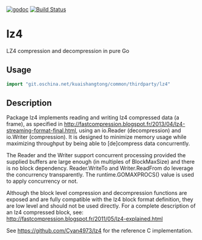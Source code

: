 [![godoc](https://godoc.org/git.oschina.net/kuaishangtong/common/thirdparty/lz4?status.png)](https://godoc.org/git.oschina.net/kuaishangtong/common/thirdparty/lz4)
[![Build Status](https://travis-ci.org/pierrec/lz4.svg?branch=master)](https://travis-ci.org/pierrec/lz4)

# lz4
LZ4 compression and decompression in pure Go

## Usage

```go
import "git.oschina.net/kuaishangtong/common/thirdparty/lz4"
```

## Description

Package lz4 implements reading and writing lz4 compressed data (a frame),
as specified in http://fastcompression.blogspot.fr/2013/04/lz4-streaming-format-final.html,
using an io.Reader (decompression) and io.Writer (compression).
It is designed to minimize memory usage while maximizing throughput by being able to
[de]compress data concurrently.

The Reader and the Writer support concurrent processing provided the supplied buffers are
large enough (in multiples of BlockMaxSize) and there is no block dependency.
Reader.WriteTo and Writer.ReadFrom do leverage the concurrency transparently.
The runtime.GOMAXPROCS() value is used to apply concurrency or not.

Although the block level compression and decompression functions are exposed and are fully compatible
with the lz4 block format definition, they are low level and should not be used directly.
For a complete description of an lz4 compressed block, see:
http://fastcompression.blogspot.fr/2011/05/lz4-explained.html

See https://github.com/Cyan4973/lz4 for the reference C implementation.
